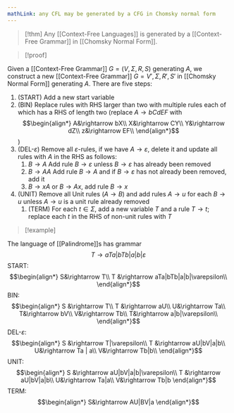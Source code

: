 ```yaml
---
mathLink: any CFL may be generated by a CFG in Chomsky normal form
---
```

>[!thm] 
>Any [[Context-Free Languages]] is generated by a [[Context-Free Grammar]] in [[Chomsky Normal Form]].

>[!proof]

Given a [[Context-Free Grammar]] $G=(V,\Sigma,R,S)$ generating $A$, we construct a new [[Context-Free Grammar]] $G=V',\Sigma,R',S'$ in [[Chomsky Normal Form]] generating $A$. There are five steps: 
1. (START) Add a new start variable
2. (BIN) Replace rules with RHS larger than two with multiple rules each of which has a RHS of length two (replace $A \rightarrow bCdEF$ with $$\begin{align*}
A&\rightarrow bX\\
X&\rightarrow CY\\
Y&\rightarrow dZ\\
z&\rightarrow EF\\
\end{align*}$$)
3. (DEL-$\varepsilon$) Remove all $\varepsilon$-rules, if we have $A \rightarrow \varepsilon$, delete it and update all rules with $A$ in the RHS as follows:
	1. $B \rightarrow A$ Add rule $B \rightarrow \varepsilon$ unless $B \rightarrow \varepsilon$ has already been removed
	2. $B \rightarrow AA$ Add rule $B \rightarrow A$ and if $B \rightarrow \varepsilon$ has not already been removed, add it
	3. $B \rightarrow xA$ or $B \rightarrow Ax$, add rule $B \rightarrow x$
4. (UNIT) Remove all Unit rules $(A \rightarrow B)$ and add rules $A \rightarrow u$ for  each $B \rightarrow u$ unless $A \rightarrow u$ is a unit rule already removed
	1. (TERM) For each $t\in \Sigma$, add a new variable $T$ and a rule $T \rightarrow t$; replace each $t$ in the RHS of non-unit rules with $T$



>[!example]

The language of [[Palindrome]]s has grammar $$T \rightarrow aTa|bTb|a|b|\varepsilon$$START:$$\begin{align*}
S&\rightarrow T\\
T &\rightarrow aTa|bTb|a|b|\varepsilon\\
\end{align*}$$BIN: $$\begin{align*}
S &\rightarrow T\\
T &\rightarrow aU\\
U&\rightarrow Ta\\
T&\rightarrow bV\\
V&\rightarrow Tb\\
T&\rightarrow a|b|\varepsilon\\
\end{align*}$$DEL-$\varepsilon$: $$\begin{align*}
S &\rightarrow T|\varepsilon\\
T &\rightarrow aU|bV|a|b\\
U&\rightarrow Ta | a\\
V&\rightarrow Tb|b\\
\end{align*}$$UNIT: $$\begin{align*}
S &\rightarrow aU|bV|a|b|\varepsilon\\
T &\rightarrow aU|bV|a|b\\
U&\rightarrow Ta|a\\
V&\rightarrow Tb|b
\end{align*}$$
TERM: $$\begin{align*}
S&\rightarrow AU|BV|a
\end{align*}$$